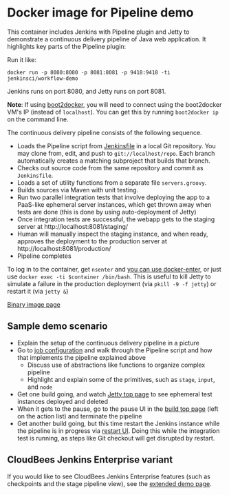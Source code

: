 Docker image for Pipeline demo
==============================

This container includes Jenkins with Pipeline plugin and Jetty to demonstrate a continuous delivery pipeline of Java web application.
It highlights key parts of the Pipeline plugin:

Run it like:

    docker run -p 8080:8080 -p 8081:8081 -p 9418:9418 -ti jenkinsci/workflow-demo

Jenkins runs on port 8080, and Jetty runs on port 8081.

__Note__: If using [boot2docker](https://github.com/boot2docker/boot2docker), you will need to connect using the boot2docker
VM's IP (instead of `localhost`).  You can get this by running `boot2docker ip` on the command line.

The continuous delivery pipeline consists of the following sequence.

* Loads the Pipeline script from [Jenkinsfile](https://github.com/jenkinsci/workflow-plugin/blob/master/demo/repo/Jenkinsfile) in a local Git repository.
  You may clone from, edit, and push to `git://localhost/repo`.
  Each branch automatically creates a matching subproject that builds that branch.
* Checks out source code from the same repository and commit as `Jenkinsfile`.
* Loads a set of utility functions from a separate file `servers.groovy`.
* Builds sources via Maven with unit testing.
* Run two parallel integration tests that involve deploying the app to a PaaS-like ephemeral server instances, which get
  thrown away when tests are done (this is done by using auto-deployment of Jetty)
* Once integration tests are successful, the webapp gets to the staging server at http://localhost:8081/staging/
* Human will manually inspect the staging instance, and when ready, approves the deployment to the production server at http://localhost:8081/production/
* Pipeline completes

To log in to the container, get `nsenter` and [you can use docker-enter](http://jpetazzo.github.io/2014/06/23/docker-ssh-considered-evil/),
or just use `docker exec -ti $container /bin/bash`.
This is useful to kill Jetty to simulate a failure in the production deployment (via `pkill -9 -f jetty`) or restart it (via `jetty &`)

[Binary image page](https://registry.hub.docker.com/u/jenkinsci/workflow-demo/)

Sample demo scenario
--------------------

* Explain the setup of the continuous delivery pipeline in a picture
* Go to [job configuration](http://localhost:8080/job/cd/configure) and walk through the Pipeline script
  and how that implements the pipeline explained above
    * Discuss use of abstractions like functions to organize complex pipeline
    * Highlight and explain some of the primitives, such as `stage`, `input`, and `node`
* Get one build going, and watch [Jetty top page](http://localhost:8081/) to see ephemeral test instances
  deployed and deleted
* When it gets to the pause, go to the pause UI in the [build top page](http://localhost:8080/job/cd/1/) (left on the action list) and terminate the pipeline
* Get another build going, but this time restart the Jenkins instance while the pipeline is in progress
  via [restart UI](http://localhost:8080/restart). Doing this while the integration test is running,
  as steps like Git checkout will get disrupted by restart.

CloudBees Jenkins Enterprise variant
--------------------------

If you would like to see CloudBees Jenkins Enterprise features (such as checkpoints and the stage pipeline view),
see the [extended demo page](https://registry.hub.docker.com/u/cloudbees/workflow-demo/).
